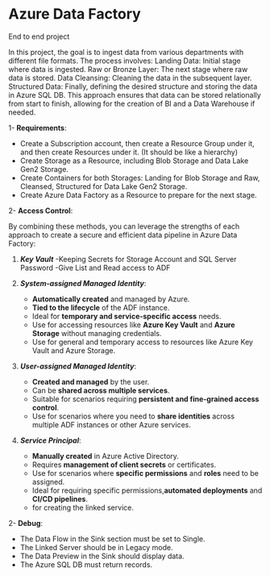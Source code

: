 # Azure Data Factory 
End to end project

In this project, the goal is to ingest data from various departments with different file formats. The process involves:
Landing Data: Initial stage where data is ingested.
Raw or Bronze Layer: The next stage where raw data is stored.
Data Cleansing: Cleaning the data in the subsequent layer.
Structured Data: Finally, defining the desired structure and storing the data in Azure SQL DB.
This approach ensures that data can be stored relationally from start to finish, allowing for the creation of BI and a Data Warehouse if needed.

1- **Requirements**:
- Create a Subscription account, then create a Resource Group under it, and then create Resources under it. (It should be like a hierarchy)
- Create Storage as a Resource, including Blob Storage and Data Lake Gen2 Storage.
- Create Containers for both Storages: Landing for Blob Storage and Raw, Cleansed, Structured for Data Lake Gen2 Storage.
- Create Azure Data Factory as a Resource to prepare for the next stage.


2- **Access Control**:

By combining these methods, you can leverage the strengths of each approach to create a secure and efficient data pipeline in Azure Data Factory:

1. ***Key Vault***
   -Keeping Secrets for Storage Account and SQL Server Password
   -Give List and Read access to ADF

2. ***System-assigned Managed Identity***:
   - **Automatically created** and managed by Azure.
   - **Tied to the lifecycle** of the ADF instance.
   - Ideal for **temporary and service-specific access** needs.
   - Use for accessing resources like **Azure Key Vault** and **Azure Storage** without managing credentials.
   - Use for general and temporary access to resources like Azure Key Vault and Azure Storage.

3. ***User-assigned Managed Identity***:
   - **Created and managed** by the user.
   - Can be **shared across multiple services**.
   - Suitable for scenarios requiring **persistent and fine-grained access control**.
   - Use for scenarios where you need to **share identities** across multiple ADF instances or other Azure services.

4. ***Service Principal***:
   - **Manually created** in Azure Active Directory.
   - Requires **management of client secrets** or certificates.
   - Use for scenarios where **specific permissions** and **roles** need to be assigned.
   - Ideal for requiring specific permissions,**automated deployments** and **CI/CD pipelines**.
   - for creating the linked service.



2- **Debug**:
- The Data Flow in the Sink section must be set to Single.
- The Linked Server should be in Legacy mode.
- The Data Preview in the Sink should display data.
- The Azure SQL DB must return records.
